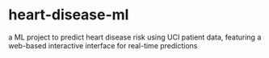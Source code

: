 # heart-disease-ml
a ML project to predict heart disease risk using UCI patient data, featuring a web-based interactive interface for real-time predictions
